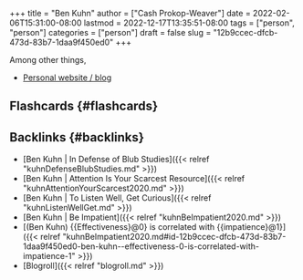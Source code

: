 +++
title = "Ben Kuhn"
author = ["Cash Prokop-Weaver"]
date = 2022-02-06T15:31:00-08:00
lastmod = 2022-12-17T13:35:51-08:00
tags = ["person", "person"]
categories = ["person"]
draft = false
slug = "12b9ccec-dfcb-473d-83b7-1daa9f450ed0"
+++

Among other things,

-   [Personal website / blog](https://www.benkuhn.net/)


## Flashcards {#flashcards}


## Backlinks {#backlinks}

-   [Ben Kuhn | In Defense of Blub Studies]({{< relref "kuhnDefenseBlubStudies.md" >}})
-   [Ben Kuhn | Attention Is Your Scarcest Resource]({{< relref "kuhnAttentionYourScarcest2020.md" >}})
-   [Ben Kuhn | To Listen Well, Get Curious]({{< relref "kuhnListenWellGet.md" >}})
-   [Ben Kuhn | Be Impatient]({{< relref "kuhnBeImpatient2020.md" >}})
-   [(Ben Kuhn) {{Effectiveness}@0} is correlated with {{impatience}@1}]({{< relref "kuhnBeImpatient2020.md#id-12b9ccec-dfcb-473d-83b7-1daa9f450ed0-ben-kuhn--effectiveness-0-is-correlated-with-impatience-1" >}})
-   [Blogroll]({{< relref "blogroll.md" >}})
